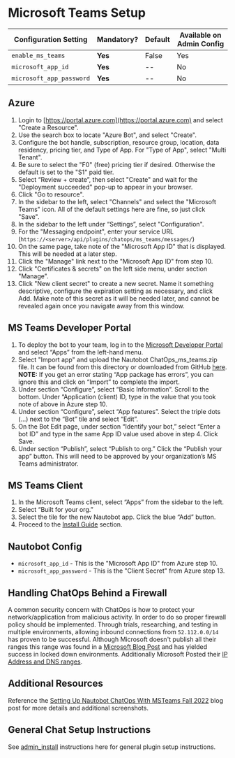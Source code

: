 # Microsoft Teams Setup

| Configuration Setting        | Mandatory? | Default | Available on Admin Config |
| ---------------------------- | ---------- | ------- | --------------------------|
| `enable_ms_teams`            | **Yes**    | False   | Yes                       |
| `microsoft_app_id`           | **Yes**    | --      | No                        |
| `microsoft_app_password`     | **Yes**    | --      | No                        |

## Azure

1. Login to [https://portal.azure.com](https://portal.azure.com) and select "Create a Resource".
2. Use the search box to locate "Azure Bot", and select "Create".
3. Configure the bot handle, subscription, resource group, location, data residency, pricing tier, and Type of App. For "Type of App", select "Multi Tenant".
4. Be sure to select the "F0" (free) pricing tier if desired. Otherwise the default is set to the "S1" paid tier.
5. Select “Review + create”, then select "Create" and wait for the "Deployment succeeded" pop-up to appear in your browser.
6. Click "Go to resource".
7. In the sidebar to the left, select "Channels" and select the "Microsoft Teams" icon. All of the default settings here are fine, so just click "Save".
8. In the sidebar to the left under “Settings”, select "Configuration".
9. For the "Messaging endpoint", enter your service URL (`https://<server>/api/plugins/chatops/ms_teams/messages/`)
10. On the same page, take note of the "Microsoft App ID" that is displayed. This will be needed at a later step.
11. Click the "Manage" link next to the "Microsoft App ID" from step 10.
12. Click "Certificates & secrets" on the left side menu, under section "Manage".
13. Click "New client secret" to create a new secret. Name it something descriptive, configure the expiration setting as necessary, and click Add. Make note of this secret as it will be needed later, and cannot be revealed again once you navigate away from this window.

## MS Teams Developer Portal

1. To deploy the bot to your team, log in to the [Microsoft Developer Portal](https://dev.teams.microsoft.com/) and select “Apps” from the left-hand menu.
2. Select "Import app" and upload the Nautobot ChatOps_ms_teams.zip file. It can be found from this directory or downloaded from GitHub [here](https://github.com/nautobot/nautobot-plugin-chatops/blob/develop/Nautobot_ms_teams.zip). **NOTE:** If you get an error stating “App package has errors”, you can ignore this and click on “Import” to complete the import.
3. Under section “Configure”, select “Basic Information”. Scroll to the bottom. Under “Application (client) ID, type in the value that you took note of above in Azure step 10.
4. Under section “Configure”, select “App features”. Select the triple dots (...) next to the “Bot” tile and select “Edit”.
5. On the Bot Edit page, under section “Identify your bot,” select “Enter a bot ID” and type in the same App ID value used above in step 4. Click Save.
6. Under section “Publish”, select “Publish to org.” Click the “Publish your app” button. This will need to be approved by your organization’s MS Teams administrator.

## MS Teams Client

1. In the Microsoft Teams client, select “Apps” from the sidebar to the left.
2. Select “Built for your org.”
3. Select the tile for the new Nautobot app. Click the blue “Add” button.
4. Proceed to the [Install Guide](index.md#Install-Guide) section.

## Nautobot Config

- `microsoft_app_id` - This is the "Microsoft App ID" from Azure step 10.
- `microsoft_app_password` - This is the "Client Secret" from Azure step 13.

## Handling ChatOps Behind a Firewall

A common security concern with ChatOps is how to protect your network/application from malicious activity. In order to do so proper firewall policy should be implemented. Through trials, researching, and testing in multiple environments, allowing inbound connections from `52.112.0.0/14` has proven to be successful. Although Microsoft doesn't publish all their ranges this range was found in a [Microsoft Blog Post](https://blog.botframework.com/2020/11/23/bots-secured-behind-a-firewall-teams/) and has yielded success in locked down environments.  Additionally Microsoft Posted their [IP Address and DNS ranges](https://learn.microsoft.com/en-us/microsoft-365/enterprise/urls-and-ip-address-ranges?view=o365-worldwide#skype-for-business-online-and-microsoft-teams).

## Additional Resources

Reference the [Setting Up Nautobot ChatOps With MSTeams Fall 2022](https://blog.networktocode.com/post/setting-up-nautobot-chatops-with-msteams-fall-2022/) blog post for more details and additional screenshots.

## General Chat Setup Instructions

See [admin_install](index.md) instructions here for general plugin setup instructions.
